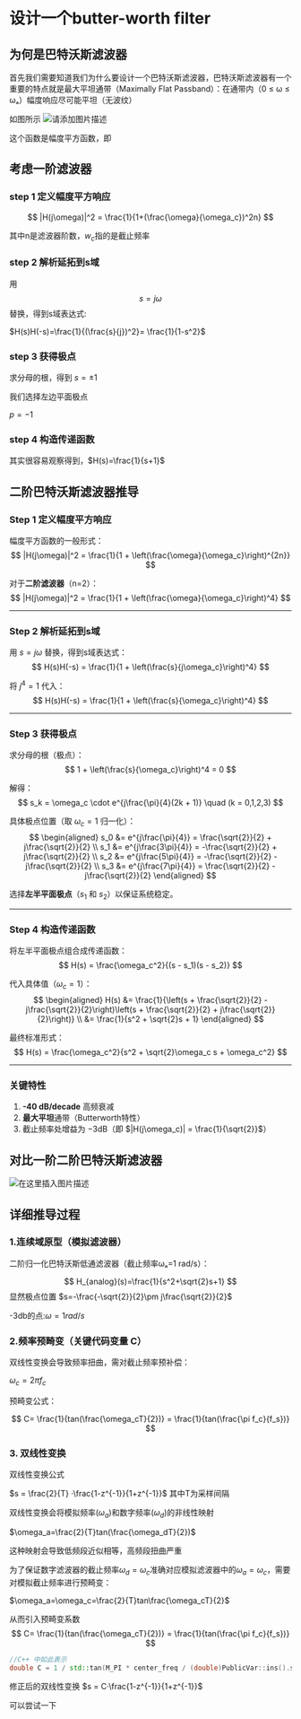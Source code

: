 
# 设计一个butter-worth filter

## 为何是巴特沃斯滤波器

首先我们需要知道我们为什么要设计一个巴特沃斯滤波器，巴特沃斯滤波器有一个重要的特点就是最大平坦通带​​（Maximally Flat Passband）：在通带内（0 ≤ ω ≤ ωₐ）幅度响应尽可能平坦（无波纹）

如图所示
![请添加图片描述](https://i-blog.csdnimg.cn/direct/56166f49ebf24204878b90630a1e895f.png)



这个函数是幅度平方函数，即

## 考虑一阶滤波器


### step 1 定义幅度平方响应

$$ |H(j\omega)|^2 = \frac{1}{1+(\frac{\omega}{\omega_c})^2n} $$

其中n是滤波器阶数，$w_c$指的是截止频率


### step 2 解析延拓到s域

用 $$ s = j\omega $$替换，得到s域表达式:

$H(s)H(-s)=\frac{1}{(\frac{s}{j})^2}= \frac{1}{1-s^2}$

### step 3 获得极点

求分母的根，得到 $s = \pm1$

我们选择左边平面极点

$p=-1$

### step 4 构造传递函数

其实很容易观察得到，$H(s)=\frac{1}{s+1}$


## 二阶巴特沃斯滤波器推导

### Step 1 定义幅度平方响应

幅度平方函数的一般形式：
$$ |H(j\omega)|^2 = \frac{1}{1 + \left(\frac{\omega}{\omega_c}\right)^{2n}} $$

对于**二阶滤波器**（n=2）：
$$ |H(j\omega)|^2 = \frac{1}{1 + \left(\frac{\omega}{\omega_c}\right)^4} $$

---

### Step 2 解析延拓到s域

用 $s = j\omega$ 替换，得到s域表达式：
$$ H(s)H(-s) = \frac{1}{1 + \left(\frac{s}{j\omega_c}\right)^4} $$

将 $j^4 = 1$ 代入：
$$ H(s)H(-s) = \frac{1}{1 + \left(\frac{s}{\omega_c}\right)^4} $$

---

### Step 3 获得极点

求分母的根（极点）：
$$ 1 + \left(\frac{s}{\omega_c}\right)^4 = 0 $$

解得：
$$ s_k = \omega_c \cdot e^{j\frac{\pi}{4}(2k + 1)} \quad (k = 0,1,2,3) $$

具体极点位置（取 $\omega_c = 1$ 归一化）：
$$
\begin{aligned}
s_0 &= e^{j\frac{\pi}{4}} = \frac{\sqrt{2}}{2} + j\frac{\sqrt{2}}{2} \\
s_1 &= e^{j\frac{3\pi}{4}} = -\frac{\sqrt{2}}{2} + j\frac{\sqrt{2}}{2} \\
s_2 &= e^{j\frac{5\pi}{4}} = -\frac{\sqrt{2}}{2} - j\frac{\sqrt{2}}{2} \\
s_3 &= e^{j\frac{7\pi}{4}} = \frac{\sqrt{2}}{2} - j\frac{\sqrt{2}}{2}
\end{aligned}
$$

选择**左半平面极点**（$s_1$ 和 $s_2$）以保证系统稳定。

---

### Step 4 构造传递函数

将左半平面极点组合成传递函数：
$$ H(s) = \frac{\omega_c^2}{(s - s_1)(s - s_2)} $$

代入具体值（$\omega_c = 1$）：
$$
\begin{aligned}
H(s) &= \frac{1}{\left(s + \frac{\sqrt{2}}{2} - j\frac{\sqrt{2}}{2}\right)\left(s + \frac{\sqrt{2}}{2} + j\frac{\sqrt{2}}{2}\right)} \\
&= \frac{1}{s^2 + \sqrt{2}s + 1}
\end{aligned}
$$

最终标准形式：
$$ H(s) = \frac{\omega_c^2}{s^2 + \sqrt{2}\omega_c s + \omega_c^2} $$

---

### 关键特性
1. **-40 dB/decade** 高频衰减
2. **最大平坦**通带（Butterworth特性）
3. 截止频率处增益为 $-3\text{dB}$（即 $|H(j\omega_c)| = \frac{1}{\sqrt{2}}$）


## 对比一阶二阶巴特沃斯滤波器

![在这里插入图片描述](https://i-blog.csdnimg.cn/direct/d71c75dd6aa0498ab18030f3cecae34e.png)


## 详细推导过程

### 1.连续域原型（模拟滤波器）

二阶归一化巴特沃斯低通滤波器（截止频率ωₐ=1 rad/s）：

$$ H_{analog}(s)=\frac{1}{s^2+\sqrt{2}s+1} $$ 显然极点位置 $s=-\frac{-\sqrt{2}}{2}\pm j\frac{\sqrt{2}}{2}$

-3db的点:$\omega=1rad/s$

### 2.频率预畸变（关键代码变量 C）

双线性变换会导致频率扭曲，需对截止频率预补偿：

$\omega_c=2\pi f_c$

预畸变公式：

$$ C= \frac{1}{tan(\frac{\omega_cT}{2})} = \frac{1}{tan(\frac{\pi f_c}{f_s})} $$



### 3. 双线性变换

双线性变换公式

$s = \frac{2}{T} ·\frac{1-z^{-1}}{1+z^{-1}}$ 其中T为采样间隔

双线性变换会将模拟频率($\omega_a$)和数字频率($\omega_d$)的非线性映射

$\omega_a=\frac{2}{T}tan(\frac{\omega_dT}{2})$

这种映射会导致低频段近似相等，高频段扭曲严重

为了保证数字滤波器的截止频率$\omega_d=\omega_c$准确对应模拟滤波器中的$\omega_a=\omega_c$，需要对模拟截止频率进行预畸变：

$\omega_a=\omega_c=\frac{2}{T}tan\frac{\omega_cT}{2}$

从而引入预畸变系数
$$ C= \frac{1}{tan(\frac{\omega_cT}{2})} = \frac{1}{tan(\frac{\pi f_c}{f_s})} $$

```C++
//C++ 中如此表示
double C = 1 / std::tan(M_PI * center_freq / (double)PublicVar::ins().sample_rate);
```

修正后的双线性变换 $s = C·\frac{1-z^{-1}}{1+z^{-1}}$

可以尝试一下